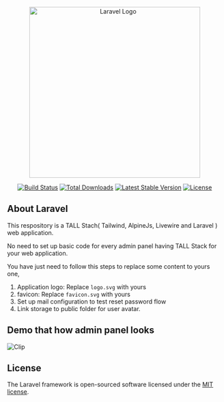 <p align="center"><a href="https://laravel.com" target="_blank"><img src="https://raw.githubusercontent.com/laravel/art/master/logo-lockup/5%20SVG/2%20CMYK/1%20Full%20Color/laravel-logolockup-cmyk-red.svg" width="400" alt="Laravel Logo"></a></p>

<p align="center">
<a href="https://github.com/laravel/framework/actions"><img src="https://github.com/laravel/framework/workflows/tests/badge.svg" alt="Build Status"></a>
<a href="https://packagist.org/packages/laravel/framework"><img src="https://img.shields.io/packagist/dt/laravel/framework" alt="Total Downloads"></a>
<a href="https://packagist.org/packages/laravel/framework"><img src="https://img.shields.io/packagist/v/laravel/framework" alt="Latest Stable Version"></a>
<a href="https://packagist.org/packages/laravel/framework"><img src="https://img.shields.io/packagist/l/laravel/framework" alt="License"></a>
</p>

## About Laravel

This respository is a  TALL Stach( Tailwind, AlpineJs, Livewire and Laravel ) web application.

No need to set up basic code for every admin panel having TALL Stack for your web application.

You have just need to follow this steps to replace some content to yours one,
1. Application logo: Replace `logo.svg` with yours
2. favicon: Replace `favicon.svg` with yours
3. Set up mail configuration to test reset password flow
4. Link storage to public folder for user avatar.

## Demo that how admin panel looks
![Clip](./public/demo.gif)


## License

The Laravel framework is open-sourced software licensed under the [MIT license](https://opensource.org/licenses/MIT).
